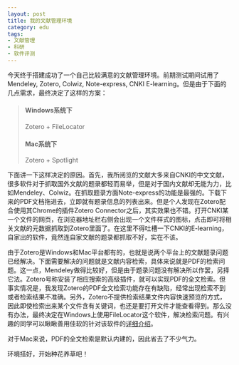 ```yaml
---
layout: post
title: 我的文献管理环境
category: edu
tags:
- 文献管理
- 科研
- 软件评测
---
```


今天终于搭建成功了一个自己比较满意的文献管理环境。前期测试期间试用了Mendeley, Zotero, Colwiz, Note-express, CNKI E-learning。但是由于下面的几点需求，最终决定了这样的方案：

> #### Windows系统下 ####
> Zotero + FileLocator
> #### Mac系统下 ####
> Zotero + Spotlight

下面讲一下这样决定的原因。首先，我所阅览的文献大多来自CNKI的中文文献，很多软件对于抓取国外文献的题录都轻而易举，但是对于国内文献却无能为力，比如Mendeley、Colwiz。在抓取题录方面Note-express的功能是最强的。下载下来的PDF文档拖进去，立即就有题录信息的列表出来。但是个人发现在Zotero配合使用其Chrome的插件Zotero Connector之后，其实效果也不错。打开CNKI某一个文件的网页，在浏览器地址栏右侧会出现一个文件样式的图标，点击即可将相关文献的元数据抓取到Zotero里面了。在这里不得吐槽一下CNKI的E-learning，自家出的软件，竟然连自家文献的题录都抓取不好，实在不该。

由于Zotero是Windows和Mac平台都有的，也就是说两个平台上的文献题录问题已经解决。下面需要解决的问题就是文献内容检索，具体来说就是PDF的检索问题。这一点，Mendeley做得比较好，但是由于题录问题没有解决所以作罢，另择它法。Zotero号称安装了相应搜索的高级插件，就可以实现PDF的全文检索。但事实情况是，我发现Zotero的PDF全文检索功能存在有缺陷，经常出现检索不到或者检索结果不准确。另外，Zotero不提供检索结果文件内容快速预览的方式，因此即使检索出来某个文件含有关键词，也还是要打开文件才能查看得到。那么没有办法，最终决定在Windows上使用FileLocator这个软件，解决检索问题。有兴趣的同学可以瞅瞅善用佳软的针对该软件的[详细介绍](http://xbeta.info/filelocator-pro.htm)。

对于Mac来说，PDF的全文检索是默认内建的，因此省去了不少气力。

环境搭好，开始种花养草吧！
